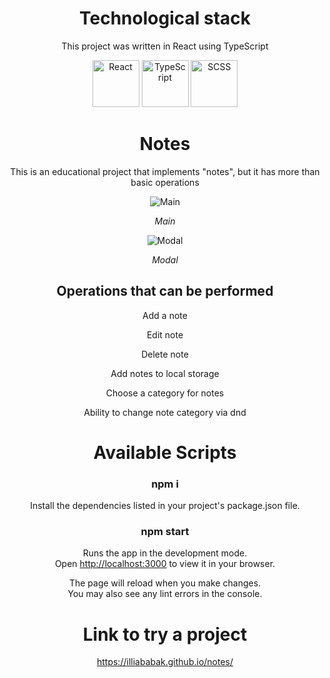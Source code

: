 <div align="center">

# Technological stack

This project was written in React using TypeScript

<img src="https://cdn.freebiesupply.com/logos/large/2x/react-1-logo-png-transparent.png" alt="React" width="75" height="75" style="object-fit: cover;">
<img src="https://static-00.iconduck.com/assets.00/typescript-icon-icon-1024x1024-vh3pfez8.png" alt="TypeScript" width="75" height="75" style="object-fit: cover;">
<img src="https://cdn-icons-png.flaticon.com/512/5968/5968358.png" alt="SCSS" width="75" height="75" style="object-fit: cover;">

# Notes

This is an educational project that implements "notes", but it has more than basic operations

![Main](https://docs.google.com/uc?id=1ZdoxlXA_TtuZPFizm68inRmVsZsuqvKp)

<i>Main</i>

![Modal](https://docs.google.com/uc?id=1Pur8eJUBxgGeatu_QtmxV2yxgF3vpQTS)

<i>Modal</i>

## Operations that can be performed

<p>Add a note</p>
<p>Edit note</p>
<p>Delete note</p>
<p>Add notes to local storage</p>
<p>Choose a category for notes</p>
<p>Ability to change note category via dnd</p>

# Available Scripts

### npm i

Install the dependencies listed in your project's package.json file.

### npm start

Runs the app in the development mode.\
Open [http://localhost:3000](http://localhost:3000) to view it in your browser.

The page will reload when you make changes.\
You may also see any lint errors in the console.

# Link to try a project

https://illiababak.github.io/notes/

</div>
